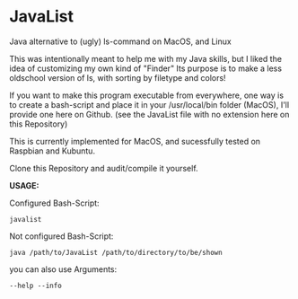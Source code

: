# JavaList
Java alternative to (ugly) ls-command on MacOS, and Linux

This was intentionally meant to help me with my Java skills, but I liked the idea of customizing my own kind of "Finder"
Its purpose is to make a less oldschool version of ls, with sorting by filetype and colors!

If you want to make this program executable from everywhere,
one way is to create a bash-script and place it in your /usr/local/bin folder (MacOS), 
I'll provide one here on Github. (see the JavaList file with no extension here on this Repository)

This is currently implemented for MacOS, and sucessfully tested on Raspbian and Kubuntu.

Clone this Repository and audit/compile it yourself. 

**USAGE:**

Configured Bash-Script:
```
javalist
```
Not configured Bash-Script:
```
java /path/to/JavaList /path/to/directory/to/be/shown
```
you can also use Arguments:
```
--help --info
```



